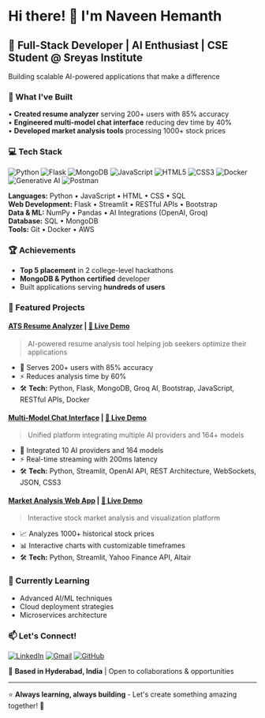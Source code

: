 # Hi there! 👋 I'm Naveen Hemanth

## 🚀 Full-Stack Developer | AI Enthusiast | CSE Student @ Sreyas Institute

Building scalable AI-powered applications that make a difference

### 🎯 What I've Built
• **Created resume analyzer** serving 200+ users with 85% accuracy  
• **Engineered multi-model chat interface** reducing dev time by 40%  
• **Developed market analysis tools** processing 1000+ stock prices  

### 💻 Tech Stack
![Python](https://img.shields.io/badge/-Python-3776AB?style=flat-square&logo=Python&logoColor=white)
![Flask](https://img.shields.io/badge/-Flask-000000?style=flat-square&logo=Flask&logoColor=white)
![MongoDB](https://img.shields.io/badge/-MongoDB-47A248?style=flat-square&logo=MongoDB&logoColor=white)
![JavaScript](https://img.shields.io/badge/-JavaScript-F7DF1E?style=flat-square&logo=JavaScript&logoColor=black)
![HTML5](https://img.shields.io/badge/-HTML5-E34F26?style=flat-square&logo=HTML5&logoColor=white)
![CSS3](https://img.shields.io/badge/-CSS3-1572B6?style=flat-square&logo=CSS3&logoColor=white)
![Docker](https://img.shields.io/badge/-Docker-2496ED?style=flat-square&logo=Docker&logoColor=white)
![Generative AI](https://img.shields.io/badge/-Generative%20AI-FF6B6B?style=flat-square&logo=OpenAI&logoColor=white)
![Postman](https://img.shields.io/badge/-Postman-FF6C37?style=flat-square&logo=Postman&logoColor=white)

**Languages:** Python • JavaScript • HTML • CSS • SQL  
**Web Development:** Flask • Streamlit • RESTful APIs • Bootstrap  
**Data & ML:** NumPy • Pandas • AI Integrations (OpenAI, Groq)  
**Database:** SQL • MongoDB  
**Tools:** Git • Docker • AWS

### 🏆 Achievements
- **Top 5 placement** in 2 college-level hackathons
- **MongoDB & Python certified** developer
- Built applications serving **hundreds of users**

### 🚀 Featured Projects

#### [ATS Resume Analyzer](https://github.com/hemanth090/ats-resume-analyzer) | [🔗 Live Demo](https://ats-v3.onrender.com/)
> AI-powered resume analysis tool helping job seekers optimize their applications
- 🎯 Serves 200+ users with 85% accuracy
- ⚡ Reduces analysis time by 60%
- 🛠️ **Tech:** Python, Flask, MongoDB, Groq AI, Bootstrap, JavaScript, RESTful APIs, Docker

#### [Multi-Model Chat Interface](https://github.com/hemanth090/multi-model-chat) | [🔗 Live Demo](https://hem-mini-openrouter.streamlit.app/)
> Unified platform integrating multiple AI providers and 164+ models
- 🤖 Integrated 10 AI providers and 164 models
- ⚡ Real-time streaming with 200ms latency
- 🛠️ **Tech:** Python, Streamlit, OpenAI API, REST Architecture, WebSockets, JSON, CSS3

#### [Market Analysis Web App](https://github.com/hemanth090/market-analysis) | [🔗 Live Demo](https://marketanalysis.streamlit.app/)
> Interactive stock market analysis and visualization platform
- 📈 Analyzes 1000+ historical stock prices
- 📊 Interactive charts with customizable timeframes
- 🛠️ **Tech:** Python, Streamlit, Yahoo Finance API, Altair


### 🌱 Currently Learning
- Advanced AI/ML techniques
- Cloud deployment strategies
- Microservices architecture

### 📫 Let's Connect!
[![LinkedIn](https://img.shields.io/badge/-LinkedIn-0077B5?style=flat-square&logo=LinkedIn&logoColor=white)](https://linkedin.com/in/hemanthkokkonda)
[![Gmail](https://img.shields.io/badge/-Gmail-D14836?style=flat-square&logo=Gmail&logoColor=white)](mailto:naveenhemanth4@gmail.com)
[![GitHub](https://img.shields.io/badge/-GitHub-181717?style=flat-square&logo=GitHub&logoColor=white)](https://github.com/hemanth090)

📍 **Based in Hyderabad, India** | Open to collaborations & opportunities

---

⭐ **Always learning, always building** - Let's create something amazing together! 🚀
